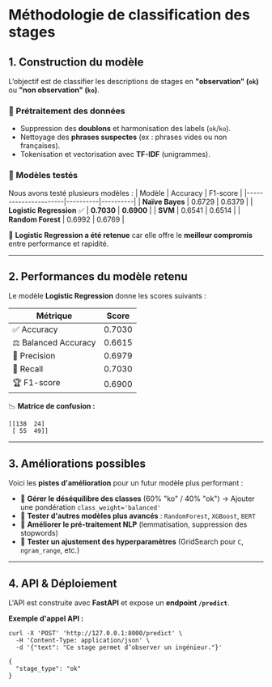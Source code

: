 # Méthodologie de classification des stages



## 1. Construction du modèle
L’objectif est de classifier les descriptions de stages en **"observation" (`ok`)** ou **"non observation" (`ko`)**.

### 🔹 Prétraitement des données
- Suppression des **doublons** et harmonisation des labels (`ok`/`ko`).
- Nettoyage des **phrases suspectes** (ex : phrases vides ou non françaises).
- Tokenisation et vectorisation avec **TF-IDF** (unigrammes).

### 🔹 Modèles testés
Nous avons testé plusieurs modèles :
| Modèle                | Accuracy | F1-score |
|----------------------|----------|----------|
| **Naïve Bayes**      | 0.6729   | 0.6379   |
| **Logistic Regression** ✅ | **0.7030** | **0.6900** |
| **SVM**              | 0.6541   | 0.6514   |
| **Random Forest**    | 0.6992   | 0.6769   |

📌 **Logistic Regression a été retenue** car elle offre le **meilleur compromis** entre performance et rapidité.

---

## 2. Performances du modèle retenu
Le modèle **Logistic Regression** donne les scores suivants :

| **Métrique**          | **Score** |
|----------------------|----------|
| ✅ Accuracy          | 0.7030   |
| ⚖️ Balanced Accuracy | 0.6615   |
| 🎯 Precision        | 0.6979   |
| 🔄 Recall          | 0.7030   |
| 🏆 F1-score        | 0.6900   |

📉 **Matrice de confusion :**

```
[[138  24]
 [ 55  49]]
```

---

## 3. Améliorations possibles
Voici les **pistes d'amélioration** pour un futur modèle plus performant :

- 📌 **Gérer le déséquilibre des classes** (60% "ko" / 40% "ok") → Ajouter une pondération `class_weight='balanced'`
- 📌 **Tester d'autres modèles plus avancés** : `RandomForest`, `XGBoost`, `BERT`
- 📌 **Améliorer le pré-traitement NLP** (lemmatisation, suppression des stopwords)
- 📌 **Tester un ajustement des hyperparamètres** (GridSearch pour `C`, `ngram_range`, etc.)

---

## 4. API & Déploiement
L'API est construite avec **FastAPI** et expose un **endpoint `/predict`**.

**Exemple d'appel API :**
```
curl -X 'POST' 'http://127.0.0.1:8000/predict' \
  -H 'Content-Type: application/json' \
  -d '{"text": "Ce stage permet d’observer un ingénieur."}'

{
  "stage_type": "ok"
}

```
